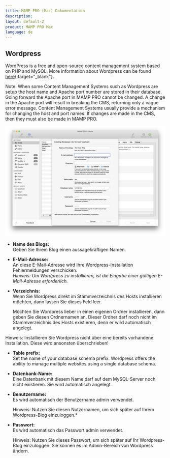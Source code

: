 ```yaml
---
title: MAMP PRO (Mac) Dokumentation
description: 
layout: default-2
product: MAMP PRO Mac
language: de
---
```


## Wordpress

WordPress is a free and open-source content management system based on PHP and MySQL. More information about Wordpress can be found [here](https://de.wordpress.org){:target="_blank"}.


<div class="alert" role="alert">
Note: When some Content Management Systems such as Wordpress are setup the host name and Apache port number are stored in their database. Going forward the Apache port in MAMP PRO cannot be changed. A change in the Apache port will result in breaking the CMS, returning only a vague error message. Content Management Systems usually provide a mechanism for changing the host and port names. If changes are made in the CMS, then they must also be made in MAMP PRO.
</div>

![MAMP](WordPress.png)

*  **Name des Blogs:**  
   Geben Sie Ihrem Blog einen aussagekräftigen Namen.

*  **E-Mail-Adresse:**  
   An diese E-Mail-Adresse wird Ihre Wordpress-Installation Fehlermeldungen verschicken.  
   *Hinweis: Um Wordpress zu installieren, ist die Eingabe einer gültigen E-Mail-Adresse erforderlich.*

*  **Verzeichnis:**  
   Wenn Sie Wordpress direkt im Stammverzeichnis des Hosts installieren möchten, dann lassen Sie dieses Feld leer.

   Möchten Sie Wordpress lieber in einen eigenen Ordner installieren, dann geben Sie diesen Ordnernamen an. Dieser Ordner  darf noch nicht im Stammverzeichnis des Hosts existieren, denn er wird automatisch angelegt.
   
  <div class="alert" role="alert">
  Hinweis: Installieren Sie Wordpress nicht über eine bereits vorhandene Installation. Diese wird ansonsten überschrieben!
  </div>
  
*  **Table prefix:**  
   Set the name of your database schema prefix. Wordpress offers the ability to manage multiple websites using a single database schema.


*  **Datenbank-Name:**  
   Eine Datenbank mit diesem Name darf auf dem MySQL-Server noch nicht existieren. Sie wird automatisch angelegt.
 
*  **Benutzername:**  
   Es wird automatisch der Benutzername admin verwendet.  
   
   <div class="alert" role="alert">
   Hinweis: Nutzen Sie diesen Nutzernamen, um sich später auf Ihrem Wordpress-Blog einzuloggen.*  
   </div>

*  **Passwort:**  
   Es wird automatisch das Passwort admin verwendet.  
   
   <div class="alert" role="alert">
   Hinweis: Nutzen Sie dieses Passwort, um sich später auf Ihr Wordpress-Blog einzuloggen. Sie können es im Admin-Bereich  von Wordpress ändern.
   </div>


